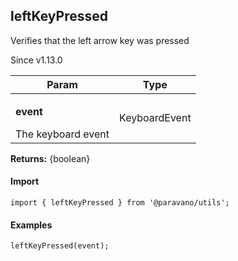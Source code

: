 <h2>leftKeyPressed</h2>
<p>Verifies that the left arrow key was pressed</p>
<p>Since v1.13.0</p>
<table>
      <thead>
      <tr>
        <th>Param</th>
        <th>Type</th></tr>
      </thead>
      <tbody><tr><td><p><b>event</b></p>The keyboard event</td><td>KeyboardEvent</td></tr></tbody>
    </table><p><b>Returns:</b> {boolean}</p>
<h4>Import</h4>

```
import { leftKeyPressed } from '@paravano/utils';
```

  <h4>Examples</h4>




```    
leftKeyPressed(event);
```

    